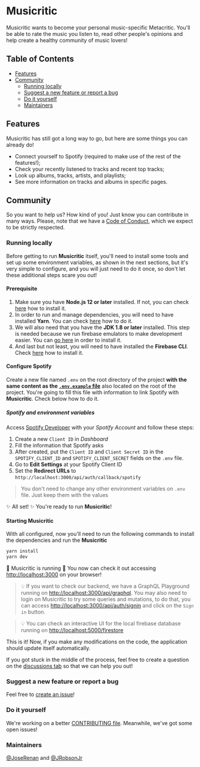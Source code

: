 # Musicritic

Musicritic wants to become your personal music-specific Metacritic. You'll be able to rate the music you listen to, read other people's opinions and help create a healthy community of music lovers!

## Table of Contents

- [Features](#features)
- [Community](#community)
  - [Running locally](#running-locally)
  - [Suggest a new feature or report a bug](#suggest-a-new-feature-or-report-a-bug)
  - [Do it yourself](#do-it-yourself)
  - [Maintainers](#maintainers)

## Features

Musicritic has still got a long way to go, but here are some things you can already do!

- Connect yourself to Spotify (required to make use of the rest of the features!);
- Check your recently listened to tracks and recent top tracks;
- Look up albums, tracks, artists, and playlists;
- See more information on tracks and albums in specific pages.

## Community

So you want to help us? How kind of you! Just know you can contribute in many ways.
Please, note that we have a [Code of Conduct](.github/CODE_OF_CONDUCT.md), which we expect to be strictly respected.

### Running locally

Before getting to run **Musicritic** itself, you'll need to install some tools and set up some environment variables, as shown in the next sections, but it's very simple to configure, and you will just need to do it once, so don't let these additional steps scare you out!

#### Prerequisite

1. Make sure you have **Node.js 12 or later** installed. If not, you can check [here](https://nodejs.org/en/) how to install it.
1. In order to run and manage dependencies, you will need to have installed **Yarn**. You can check [here](https://classic.yarnpkg.com/en/docs/install) how to do it.
1. We will also need that you have the **JDK 1.8 or later** installed. This step is needed because we run firebase emulators to make development easier. You can [go here](https://www.oracle.com/java/technologies/javase-jdk16-downloads.html) in order to install it.
1. And last but not least, you will need to have installed the **Firebase CLI**. Check [here](https://firebase.google.com/docs/cli?hl=pt-br#install_the_firebase_cli) how to install it.

#### Configure Spotify

Create a new file named `.env` on the root directory of the project **with the same content as the [`.env.example` file](.env.example)** also located on the root of the project. You're going to fill this file with information to link Spotify with **Musicritic**. Check below how to do it.

##### Spotify and environment variables

Access [Spotify Developer](https://developer.spotify.com/dashboard/) with your _Spotify Account_ and follow these steps:

1. Create a new `Client ID` in _Dashboard_
2. Fill the information that Spotify asks
3. After created, put the `Client ID` and `Client Secret ID` in the `SPOTIFY_CLIENT_ID` and `SPOTIFY_CLIENT_SECRET` fields on the `.env` file.
4. Go to **Edit Settings** at your Spotify Client ID
5. Set the **Redirect URLs** to `http://localhost:3000/api/auth/callback/spotify`

> You don't need to change any other environment variables on `.env` file. Just keep them with the values

✨ All set! ✨ You're ready to run **Musicritic**!

#### Starting Musicritic

With all configured, now you'll need to run the following commands to install the dependencies and run the **Musicritic**

```sh
yarn install
yarn dev
```

🎉 Musicritic is running 🎉 You now can check it out accessing [http://localhost:3000](http://localhost:3000) on your browser!

> 💡 If you want to check our backend, we have a GraphQL Playground running on [http://localhost:3000/api/graphql](http://localhost:3000/api/graphql). You may also need to login on Musicritic to try some queries and mutations, to do that, you can access [http://localhost:3000/api/auth/signin](http://localhost:3000/api/auth/signin) and click on the `Sign in` button.

> 💡 You can check an interactive UI for the local firebase database running on [http://localhost:5000/firestore](http://localhost:5000/firestore)

This is it! Now, if you make any modifications on the code, the application should update itself automatically.

If you got stuck in the middle of the process, feel free to create a question on the [discussions tab](https://github.com/calluswhatyouwant/musicritic/discussions/new) so that we can help you out!

### Suggest a new feature or report a bug

Feel free to [create an issue](https://github.com/calluswhatyouwant/musicritic/issues/new/choose)!

### Do it yourself

We're working on a better [CONTRIBUTING file](CONTRIBUTING.md). Meanwhile, we've got some open issues!

### Maintainers

[@JoseRenan](http://github.com/JoseRenan) and [@JRobsonJr](http://github.com/JRobsonJr)
